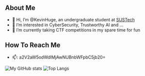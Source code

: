 ## About Me
- 👋 Hi, I’m @KevinHuge, an undergraduate student at [SUSTech](https://www.sustech.edu.cn)
- 👀 I’m interested in CyberSecurity, Trustworthy AI and ...
- 🌱 I’m currently taking CTF competitions in my spare time for fun


## How To Reach Me
- 📫: a2V2aW5odWdlMjAwNUBnbWFpbC5jb20=


![My GitHub stats](https://github-readme-stats.vercel.app/api?username=KevinHuge&show_icons=true&theme=tokyonight)
![Top Langs](https://github-readme-stats.vercel.app/api/top-langs/?username=KevinHuge&theme=tokyonight)
<!---
KevinHuge/KevinHuge is a ✨ special ✨ repository because its `README.md` (this file) appears on your GitHub profile.
You can click the Preview link to take a look at your changes.
--->
